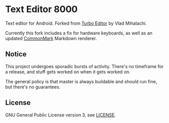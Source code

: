 # Text Editor 8000
Text editor for Android. Forked from [Turbo Editor](https://github.com/vmihalachi/turbo-editor) by Vlad Mihalachi.

Currently this fork includes a fix for hardware keyboards, as well as an updated [CommonMark](http://commonmark.org/) Markdown renderer.

## Notice
This project undergoes sporadic bursts of activity. There's no timeframe for a release, and stuff gets worked on when it gets worked on.

The general policy is that master is always buildable and should run fine, but there's no guarantees.

## License
GNU General Public License version 3, see [LICENSE](./license).
